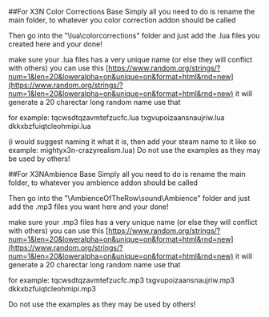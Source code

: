 ##For X3N Color Corrections Base
Simply all you need to do is rename the main folder, to whatever you color correction addon should be called

Then go into the "\lua\colorcorrections" folder and just add the .lua files you created here and your done!

make sure your .lua files has a very unique name (or else they will conflict with others)
you can use this [https://www.random.org/strings/?num=1&len=20&loweralpha=on&unique=on&format=html&rnd=new](https://www.random.org/strings/?num=1&len=20&loweralpha=on&unique=on&format=html&rnd=new) it will generate a 20 charectar long random name use that

for example:
tqcwsdtqzavmtefzucfc.lua
txgvupoizaansnaujriw.lua
dkkxbzfuiqtcleohmipi.lua

(i would suggest naming it what it is, then add your steam name to it like so example: mightyx3n-crazyrealism.lua)
Do not use the examples as they may be used by others!

##For X3NAmbience Base
Simply all you need to do is rename the main folder, to whatever you ambience addon should be called

Then go into the "\AmbienceOfTheRow\sound\Ambience" folder and just add the .mp3 files you want here and your done!

make sure your .mp3 files has a very unique name (or else they will conflict with others)
you can use this [https://www.random.org/strings/?num=1&len=20&loweralpha=on&unique=on&format=html&rnd=new](https://www.random.org/strings/?num=1&len=20&loweralpha=on&unique=on&format=html&rnd=new) it will generate a 20 charectar long random name use that

for example:
tqcwsdtqzavmtefzucfc.mp3
txgvupoizaansnaujriw.mp3
dkkxbzfuiqtcleohmipi.mp3

Do not use the examples as they may be used by others!
